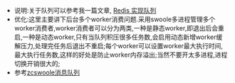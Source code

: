 - 说明:关于队列可以参考我一篇文章, [Redis 实现队列](https://segmentfault.com/a/1190000011084493)
- 优化:这里主要讲下后台多个worker消费问题.采用swoole多进程管理多个worker消费者,worker消费者可以分为两类,一种是静态worker,即退出后会重启,一种是动态worker,只有当队列积压很多任务数,会启用动态新增worker缓解压力,处理完任务后退出不重启;每个worker可以设置worker最大执行时间,最大执行任务数,这样的好处是防止worker内存溢出;当然不要开太多进程,进程切换开销很大的;
- 参考[zcswoole消息队列](https://www.kancloud.cn/wuzhc/zcswoole/742975)
